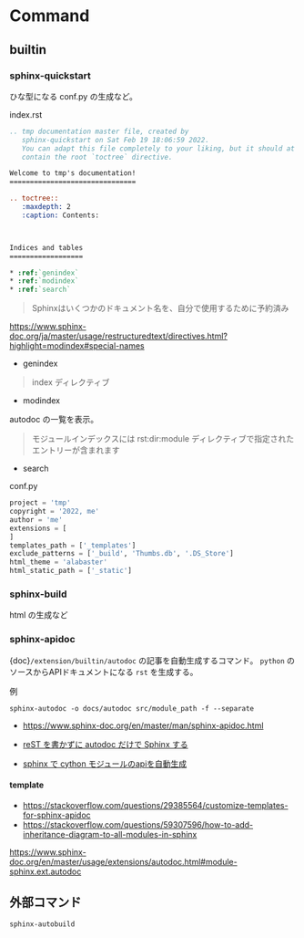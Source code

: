 # Command

## builtin
### sphinx-quickstart

ひな型になる conf.py の生成など。

index.rst
```rst
.. tmp documentation master file, created by
   sphinx-quickstart on Sat Feb 19 18:06:59 2022.
   You can adapt this file completely to your liking, but it should at least
   contain the root `toctree` directive.

Welcome to tmp's documentation!
===============================

.. toctree::
   :maxdepth: 2
   :caption: Contents:



Indices and tables
==================

* :ref:`genindex`
* :ref:`modindex`
* :ref:`search`
```

> Sphinxはいくつかのドキュメント名を、自分で使用するために予約済み

<https://www.sphinx-doc.org/ja/master/usage/restructuredtext/directives.html?highlight=modindex#special-names>

* genindex

> index ディレクティブ

* modindex

autodoc の一覧を表示。
> モジュールインデックスには rst:dir:module ディレクティブで指定されたエントリーが含まれます

* search

conf.py
```py
project = 'tmp'
copyright = '2022, me'
author = 'me'
extensions = [
]
templates_path = ['_templates']
exclude_patterns = ['_build', 'Thumbs.db', '.DS_Store']
html_theme = 'alabaster'
html_static_path = ['_static']
```

### sphinx-build

html の生成など

### sphinx-apidoc

{doc}`/extension/builtin/autodoc` の記事を自動生成するコマンド。
`python` のソースからAPIドキュメントになる `rst` を生成する。

例

`sphinx-autodoc -o docs/autodoc src/module_path -f --separate`

* <https://www.sphinx-doc.org/en/master/man/sphinx-apidoc.html>

* [reST を書かずに autodoc だけで Sphinx する](https://qiita.com/satamame/items/65abd04e74b341ed1e80)
* [sphinx で cython モジュールのapiを自動生成](https://ymd_h.gitlab.io/ymd_blog/posts/cython_sphinx_api/)

#### template

* <https://stackoverflow.com/questions/29385564/customize-templates-for-sphinx-apidoc>
* <https://stackoverflow.com/questions/59307596/how-to-add-inheritance-diagram-to-all-modules-in-sphinx>

<https://www.sphinx-doc.org/en/master/usage/extensions/autodoc.html#module-sphinx.ext.autodoc>

## 外部コマンド

```{toctree}
sphinx-autobuild
```
